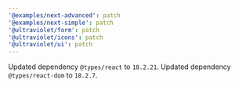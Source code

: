 ```yaml
---
'@examples/next-advanced': patch
'@examples/next-simple': patch
'@ultraviolet/form': patch
'@ultraviolet/icons': patch
'@ultraviolet/ui': patch
---
```


Updated dependency `@types/react` to `18.2.21`.
Updated dependency `@types/react-dom` to `18.2.7`.
